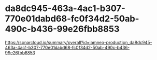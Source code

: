 # da8dc945-463a-4ac1-b307-770e01dabd68-fc0f34d2-50ab-490c-b436-99e26fbb8853
https://sonarcloud.io/summary/overall?id=iamneo-production_da8dc945-463a-4ac1-b307-770e01dabd68-fc0f34d2-50ab-490c-b436-99e26fbb8853
